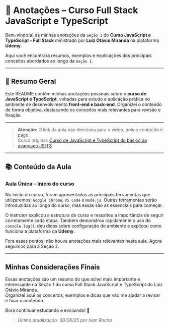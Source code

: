 # 📒 Anotações – Curso Full Stack JavaScript e TypeScript

Bem-vindo(a) às minhas anotações da ``Seção 1`` do **Curso JavaScript e TypeScript - Full Stack** ministrado por **Luiz Otávio Miranda** na plataforma **Udemy**.

Aqui você encontrará resumos, exemplos e explicações dos principais conceitos abordados ao longo da ``Seção 1``.

---

## 📝 Resumo Geral

Este README contém minhas anotações pessoais sobre o **curso de JavaScript e TypeScript**, voltadas para estudo e aplicação prática no ambiente de desenvolvimento **front-end e back-end**. Organizei o conteúdo de forma objetiva, destacando os conceitos mais relevantes para revisão e fixação.

---

> **Atenção:** O link da aula não direciona para o vídeo, pois o conteúdo é pago.  
> Curso original: [Curso de JavaScript e TypeScript do básico ao avançado JS/TS](https://www.udemy.com/course/curso-de-javascript-moderno-do-basico-ao-avancado/)

---

## 📚 Conteúdo da Aula

### Aula Única – Início do curso

No início do curso, foram apresentadas as principais ferramentas que utilizaremos: ``Google Chrome``, ``VS Code`` e ``Node.js``. Outras ferramentas serão introduzidas ao longo do curso, mas essas são as essenciais para começar.

O instrutor explicou a estrutura do curso e ressaltou a importância de seguir corretamente cada etapa. Também demonstrou rapidamente o uso do `console.log()`, deu dicas sobre configuração do ambiente e explicou como funciona a plataforma da **Udemy**.

Fora esses pontos, não houve anotações mais relevantes nesta aula. Agora seguimos para a Seção 2.

---

## Minhas Considerações Finais

Essas anotações são um resumo do que achei mais importante e interessante na Seção 1 do curso Full Stack JavaScript e TypeScript do Luiz Otávio Miranda.  
Organizei aqui os conceitos, exemplos e dicas que vão me ajudar a revisar e fixar o conteúdo.

Bora continuar estudando e evoluindo! 🚀

> _Última atualização: 30/06/25 por Ivan Rocha_